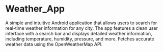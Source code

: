 # Weather_App
A simple and intuitive Android application that allows users to search for real-time weather information for any city. The app features a clean user interface with a search bar and displays detailed weather information, including temperature, humidity, pressure, and more. Fetches accurate weather data using the OpenWeatherMap API.
